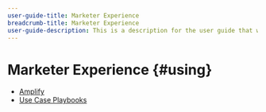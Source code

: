 ```yaml
---
user-guide-title: Marketer Experience
breadcrumb-title: Marketer Experience
user-guide-description: This is a description for the user guide that will be displayed on the landing page.
---
```


# Marketer Experience {#using}

+ [Amplify](amplify/amplify.md)
+ [Use Case Playbooks](use-case-playbooks/use-case-playbooks.md)
